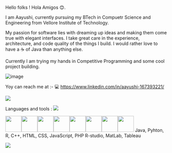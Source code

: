 Hello folks ! Hola Amigos 😊. 
  
  
  I am Aayushi, currently pursuing my BTech in Compuetr Science and Engineering from Vellore Institute of Technology.
 
  My passion for software lies with dreaming up ideas and making them come true with elegant interfaces. 
  I take great care in the experience, architecture, and code quality of the things I build.
  I would rather love to have a ☕ of Java than anything else.
  
Currently I am trying my hands in Competitive Programming and some cool project building.

![image](https://github.com/Aayushi2412/Aayushi2412/assets/106343054/e04ff285-701d-4374-bc5b-fbf90708eb02)

Yoy can reach me at :- 
💻 https://www.linkedin.com/in/aayushi-167393221/



<img src="https://github-readme-stats.vercel.app/api?username=aayushi2412&show_icons=true"/>



Languages and tools :
<img src="https://github-readme-stats.vercel.app/api/top-langs?username=aayushi2412"/>

<img height=50 src="https://cdn.jsdelivr.net/gh/devicons/devicon/icons/python/python-original.svg"/><img height=50 src="https://cdn.jsdelivr.net/gh/devicons/devicon/icons/java/java-original.svg"/><img height=50 
src="https://www.google.com/url?sa=i&url=https%3A%2F%2Fwww.pngwing.com%2Fen%2Ffree-png-nwvsu&psig=AOvVaw3wYqSaHODCwt3hKwKkzPGH&ust=1684582226420000&source=images&cd=vfe&ved=0CBEQjRxqFwoTCKDn-Pqjgf8CFQAAAAAdAAAAABAE"/><img height=50
  src="https://cdn.jsdelivr.net/gh/devicons/devicon/icons/css3/css3-original.svg" /><img height=50 src="https://cdn.jsdelivr.net/gh/devicons/devicon/icons/react/react-original.svg" /><img height=50 src="https://cdn.jsdelivr.net/gh/devicons/devicon/icons/git/git-plain.svg"/><img height=50 src="https://cdn.jsdelivr.net/gh/devicons/devicon/icons/github/github-original.svg"/><img height=50 src="https://cdn.jsdelivr.net/gh/devicons/devicon/icons/canva/canva-original.svg"/>
Java, Pyhton, R, C++, HTML, CSS, JavaScript, PHP
R-studio, MatLab, Tableau

<img src="https://github-readme-streak-stats.herokuapp.com/?user=aayushi2412"/>

